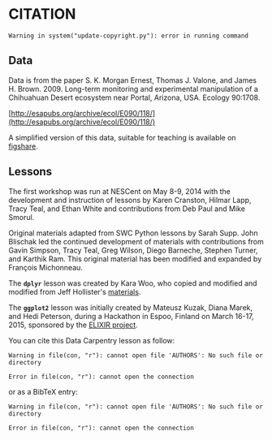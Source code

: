 # CITATION


```{.warning}
Warning in system("update-copyright.py"): error in running command
```

## Data

Data is from the paper S. K. Morgan Ernest, Thomas J. Valone, and James
H. Brown. 2009. Long-term monitoring and experimental manipulation of a
Chihuahuan Desert ecosystem near Portal, Arizona, USA. Ecology 90:1708.

[http://esapubs.org/archive/ecol/E090/118/](http://esapubs.org/archive/ecol/E090/118/)

A simplified version of this data, suitable for teaching is available on
[figshare](https://doi.org/10.6084/m9.figshare.1314459.v5).

## Lessons

The first workshop was run at NESCent on May 8-9, 2014 with the development and
instruction of lessons by Karen Cranston, Hilmar Lapp, Tracy Teal, and Ethan
White and contributions from Deb Paul and Mike Smorul.

Original materials adapted from SWC Python lessons by Sarah Supp. John Blischak
led the continued development of materials with contributions from Gavin
Simpson, Tracy Teal, Greg Wilson, Diego Barneche, Stephen Turner, and Karthik
Ram. This original material has been modified and expanded by François
Michonneau.

The **`dplyr`** lesson was created by Kara Woo, who copied and modified and
modified from Jeff
Hollister's [materials](https://usepa.github.io/introR/2015/01/14/03-Clean/).

The **`ggplot2`** lesson was initially created by Mateusz Kuzak, Diana Marek,
and Hedi Peterson, during a Hackathon in Espoo, Finland on March 16-17, 2015,
sponsored by the [ELIXIR project](https://elixir-europe.org/).

You can cite this Data Carpentry lesson as follow:


```{.warning}
Warning in file(con, "r"): cannot open file 'AUTHORS': No such file or
directory
```

```{.error}
Error in file(con, "r"): cannot open the connection
```

or as a BibTeX entry:


```{.warning}
Warning in file(con, "r"): cannot open file 'AUTHORS': No such file or
directory
```

```{.error}
Error in file(con, "r"): cannot open the connection
```


